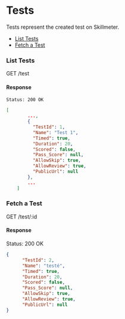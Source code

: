 Tests
====

Tests represent the created test on Skillmeter. 

* [List Tests](#list-tests)
* [Fetch a Test](#fetch-a-test)

### List Tests

  GET /test

#### Response

```
Status: 200 OK
```

```json
[
        ...,
        {
		  "TestId": 1,
		  "Name": "Test 1",
		  "Timed": true,
		  "Duration": 20,
		  "Scored": false,
		  "Pass_Score": null,
		  "AllowSkip": true,
		  "AllowReview": true,
		  "PublicUrl": null		
        },
        ...
    ]
```


### Fetch a Test

  GET /test/:id

#### Response

  Status: 200 OK

```json
{
      "TestId": 2,
      "Name": "testé",
      "Timed": true,
      "Duration": 20,
      "Scored": false,
      "Pass_Score": null,
      "AllowSkip": true,
      "AllowReview": true,
      "PublicUrl": null
}
```
